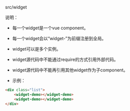 src/widget

说明：

* 每一个widget是一个vue component。

* 每一个widget会以“widget-”为前缀注册到全局。

* widget可以是多个实例。

* widget源代码中不能通过require的方式引用外部代码。

* widget源代码中不能再引用其他widget作为子component。

* 示例：

```html
<div class="list">
    <widget-demo></widget-demo>
    <widget-demo></widget-demo>
</div>
```



